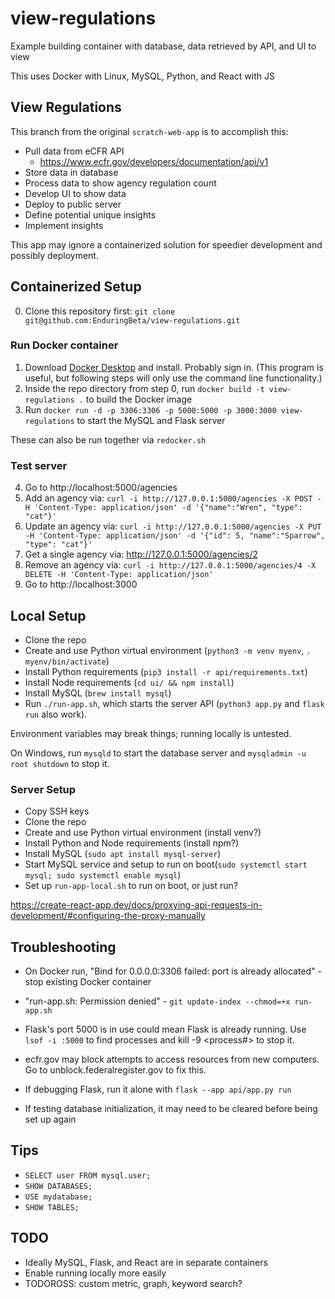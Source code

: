 # view-regulations

Example building container with database, data retrieved by API, and UI to view

This uses Docker with Linux, MySQL, Python, and React with JS

## View Regulations

This branch from the original `scratch-web-app` is to accomplish this:

* Pull data from eCFR API
    * https://www.ecfr.gov/developers/documentation/api/v1
* Store data in database
* Process data to show agency regulation count
* Develop UI to show data
* Deploy to public server
* Define potential unique insights
* Implement insights

This app may ignore a containerized solution for speedier development and possibly deployment.

## Containerized Setup

0. Clone this repository first: `git clone git@github.com:EnduringBeta/view-regulations.git`

### Run Docker container

1. Download [Docker Desktop](https://www.docker.com/) and install. Probably sign in. (This program is useful, but following steps will only use the command line functionality.)
2. Inside the repo directory from step 0, run `docker build -t view-regulations .` to build the Docker image
3. Run `docker run -d -p 3306:3306 -p 5000:5000 -p 3000:3000 view-regulations` to start the MySQL and Flask server

These can also be run together via `redocker.sh`

### Test server

4. Go to http://localhost:5000/agencies
5. Add an agency via: `curl -i http://127.0.0.1:5000/agencies -X POST -H 'Content-Type: application/json' -d '{"name":"Wren", "type": "cat"}'`
6. Update an agency via: `curl -i http://127.0.0.1:5000/agencies -X PUT -H 'Content-Type: application/json' -d '{"id": 5, "name":"Sparrow", "type": "cat"}'`
7. Get a single agency via: http://127.0.0.1:5000/agencies/2
8. Remove an agency via: `curl -i http://127.0.0.1:5000/agencies/4 -X DELETE -H 'Content-Type: application/json'`
9. Go to http://localhost:3000

## Local Setup

* Clone the repo
* Create and use Python virtual environment (`python3 -m venv myenv`, `. myenv/bin/activate`)
* Install Python requirements (`pip3 install -r api/requirements.txt`)
* Install Node requirements (`cd ui/ && npm install`)
* Install MySQL (`brew install mysql`)
* Run `./run-app.sh`, which starts the server API (`python3 app.py` and `flask run` also work).

Environment variables may break things; running locally is untested.

On Windows, run `mysqld` to start the database server and `mysqladmin -u root shutdown` to stop it.

### Server Setup

* Copy SSH keys
* Clone the repo
* Create and use Python virtual environment (install venv?)
* Install Python and Node requirements (install npm?)
* Install MySQL (`sudo apt install mysql-server`)
* Start MySQL service and setup to run on boot(`sudo systemctl start mysql; sudo systemctl enable mysql`)
* Set up `run-app-local.sh` to run on boot, or just run?

https://create-react-app.dev/docs/proxying-api-requests-in-development/#configuring-the-proxy-manually

## Troubleshooting

* On Docker run, "Bind for 0.0.0.0:3306 failed: port is already allocated" - stop existing Docker container
* "run-app.sh: Permission denied" - `git update-index --chmod=+x run-app.sh`

* Flask's port 5000 is in use could mean Flask is already running. Use `lsof -i :5000` to find processes and
  kill -9 <process#> to stop it.
* ecfr.gov may block attempts to access resources from new computers. Go to unblock.federalregister.gov to fix this.
* If debugging Flask, run it alone with `flask --app api/app.py run`
* If testing database initialization, it may need to be cleared before being set up again

## Tips

* `SELECT user FROM mysql.user;`
* `SHOW DATABASES;`
* `USE mydatabase;`
* `SHOW TABLES;`

## TODO

* Ideally MySQL, Flask, and React are in separate containers
* Enable running locally more easily
* TODOROSS: custom metric, graph, keyword search?
